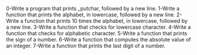 0-Write a program that prints _putchar, followed by a new line.
1-Write a function that prints the alphabet, in lowercase, followed by a new line.
2-Write a function that prints 10 times the alphabet, in lowercase, followed by a new line.
3-Write a function that checks for lowercase character.
4-Write a function that checks for alphabetic character.
5-Write a function that prints the sign of a number.
6-Write a function that computes the absolute value of an integer.
7-Write a function that prints the last digit of a number.
